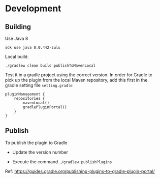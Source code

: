 # Development

## Building

Use Java 8

    sdk use java 8.0.442-zulu 

Local build:

    ./gradlew clean build publishToMavenLocal

Test it in a gradle project using the correct version. In order for Gradle to pick up the plugin from the local Maven
repository, add this first in the gradle setting file `setting.gradle`

```
pluginManagement {
    repositories {
        mavenLocal()
        gradlePluginPortal()
    }
}
```

## Publish

To publish the plugin to Gradle

* Update the version number

* Execute the command `./gradlew publishPlugins`

Ref: https://guides.gradle.org/publishing-plugins-to-gradle-plugin-portal/         

